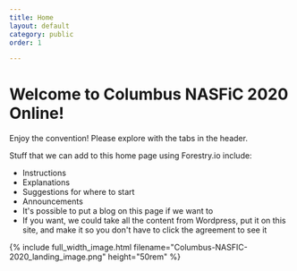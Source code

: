 ```yaml
---
title: Home
layout: default
category: public
order: 1

---
```

# Welcome to Columbus NASFiC 2020 Online!

Enjoy the convention! Please explore with the tabs in the header.

Stuff that we can add to this home page using Forestry.io include:

* Instructions
* Explanations
* Suggestions for where to start
* Announcements
* It's possible to put a blog on this page if we want to
* If you want, we could take all the content from Wordpress, put it on this site, and make it so you don't have to click the agreement to see it

{% include full_width_image.html filename="Columbus-NASFIC-2020_landing_image.png" height="50rem" %}